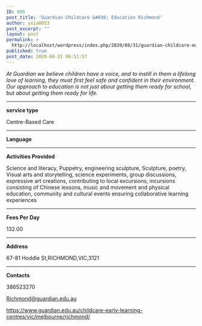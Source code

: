 ```yaml
---
ID: 605
post_title: 'Guardian Childcare &#038; Education Richmond'
author: yxia0053
post_excerpt: ""
layout: post
permalink: >
  http://localhost/wordpress/index.php/2020/08/31/guardian-childcare-education-richmond/
published: true
post_date: 2020-08-31 06:51:57
---
```

<em>At Guardian we believe children have a voice, and to instill in them a lifelong love of learning, they must first feel safe and confident in their environment. Our approach to education is not just about getting them ready for school, but about getting them ready for life.</em>

<!--more-->

<hr />

<strong>service type</strong>

Centre-Based Care

<hr />

<strong>Language</strong>



<hr />

<strong>Activities Provided</strong>

Science and literacy, Puppetry, engineering sculpture, Sculpture, poetry, Visual arts and storytelling,  science experiments, group discussions, expressive art creations, contributing to local excursions, incursions consisting of Chinese lessons, music and movement and physical education, community and cultural events ensuring collaborative learning experiences

<hr />

<strong>Fees Per Day</strong>

132.00

<hr />

<strong>Address</strong>

67-81 Hoddle St,RICHMOND,VIC,3121

<hr />

<strong>Contacts</strong>

386523270

Richmond@guardian.edu.au

https://www.guardian.edu.au/childcare-early-learning-centres/vic/melbourne/richmond/